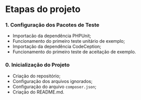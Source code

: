 # Etapas do projeto

### 1. Configuração dos Pacotes de Teste

- Importacão da dependência PHPUnit;
- Funcionamento do primeiro teste unitário de exemplo;
- Importação da dependência CodeCeption;
- Funcionamento do primeiro teste de aceitação de exemplo.

### 0. Inicialização do Projeto

- Criação do repositório;
- Configuração dos arquivos ignorados;
- Configuração do arquivo `composer.json`;
- Criação do README.md.
